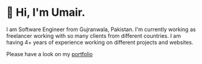 # 👋 Hi, I'm Umair.

I am Software Engineer from Gujranwala, Pakistan. I'm currently working as freelancer working with so many clients from different countries. I am having 4+ years of experience working on different projects and websites.

Please have a look on my [portfolio](https://umairtipu.github.io/)
<!--
**umairtipu/umairtipu** is a ✨ _special_ ✨ repository because its `README.md` (this file) appears on your GitHub profile.

Here are some ideas to get you started:

- 🔭 I’m currently working on ...
- 🌱 I’m currently learning ...
- 👯 I’m looking to collaborate on ...
- 🤔 I’m looking for help with ...
- 💬 Ask me about ...
- 📫 How to reach me: ...
- 😄 Pronouns: ...
- ⚡ Fun fact: ...
-->
